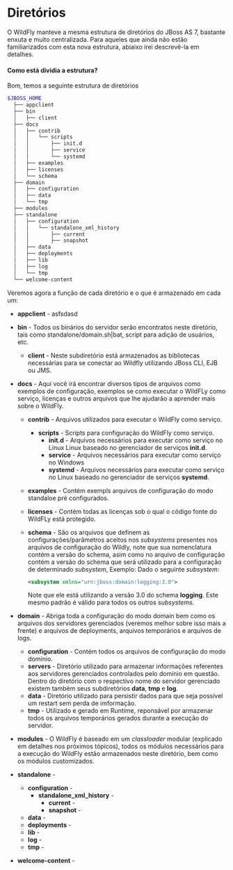 # Diretórios

O WildFly manteve a mesma estrutura de diretórios do JBoss AS 7, bastante enxuta e muito centralizada. Para aqueles que ainda não estão familiarizados com esta nova estrutura, abiaixo irei descrevê-la em detalhes.

#### Como está dividia a estrutura?

Bom, temos a seguinte estrutura de diretórios

```sh
$JBOSS_HOME
  ├── appclient
  ├── bin
  │   ├── client
  ├── docs
  │   ├── contrib
  │   │   └── scripts
  │   │       ├── init.d
  │   │       ├── service
  │   │       └── systemd
  │   ├── examples
  │   ├── licenses
  │   └── schema
  ├── domain
  │   ├── configuration
  │   ├── data
  │   └── tmp
  ├── modules
  ├── standalone
  │   ├── configuration
  │   │   └── standalone_xml_history
  │   │       ├── current
  │   │       ├── snapshot
  │   ├── data
  │   ├── deployments
  │   ├── lib
  │   ├── log
  │   └── tmp
  └── welcome-content
```

Veremos agora a função de cada diretório e o que é armazenado em cada um:

* **appclient** - asfsdasd

* **bin** - Todos os binários do servidor serão encontratos neste diretório, tais como standalone/domain.sh|bat, script para adição de usuários, etc.
  * **client** - Neste subdiretório está armazenados as bibliotecas necessárias para se conectar ao Wildfly utilizando JBoss CLI, EJB ou JMS.

* **docs** - Aqui você irá encontrar diversos tipos de arquivos como exemplos de configuração, exemplos se como executar o WildFLy como serviço, licenças e outros arquivos que lhe ajudarão a aprender mais sobre o WildFly.
  * **contrib** - Arquivos utilizados para executar o WildFly como serviço.
    * **scripts** - Scripts para configuração do WildFly como serviço.
      * **init.d** - Arquivos necessários para executar como serviço no Linux Linux baseado no gerenciador de serviços **init.d**.
      * **service** - Arquivos necessários para executar como serviço no Windows
      * **systemd** - Arquivos necessários para executar como serviço no Linux baseado no gerenciador de serviços **systemd**.
  * **examples** - Contém exempls arquivos de configuração do modo standaloe pré configurados.
  * **licenses** - Contém todas as licenças sob o qual o código fonte do WildFLy está protegido.
  * **schema** - São os arquivos que definem as configurações/parâmetros aceitos nos *subsystems* presentes nos arquivos de configuração do Wildly, note que sua nomenclatura contém a versão do schema, asim como no arquivo de configuração contém a versão do schema que será utilizado para a configuração de determinado *subsystem*, Exemplo: Dado o seguinte *subsystem*: 
   
    ```xml
    <subsystem xmlns="urn:jboss:domain:logging:3.0">
    ```
    Note que ele está utilizando a versão 3.0 do schema **logging**. Este mesmo padrão é válido para todos os outros *subsystems*.
   
    
* **domain** - Abriga toda a configuração do modo domain bem como os arquivos dos servidores gerenciados (veremos melhor sobre isso mais a frente) e arquivos de deployments, arquivos temporários e arquivos de logs.
  * **configuration** - Contém todos os arquivos de configuração do modo domínio.
  * **servers** - Diretório utilizado para armazenar informações referentes aos servidores gerenciados controlados pelo domínio em questão. Dentro do diretório com o respectivo nome do servidor gerenciado existem também seus subdiretórios **data**, **tmp** e **log**.
  * **data** - Diretório utilizado para persistir dados para que seja possível um restart sem perda de imformação.
  * **tmp** - Utilizado e gerado em Runtime, reponsável por armazenar todos os arquivos temporários gerados durante a execução do servidor.


* **modules** - O WildFly é baseado em um *classloader* modular (explicado em detalhes nos próximos tópicos), todos os módulos necessários para a execução do WildFly estão armazenados neste diretório, bem como os módulos customizados.


* **standalone** - 
  * **configuration** - 
    * **standalone_xml_history** - 
      * **current** - 
      * **snapshot** - 
  * **data** - 
  * **deployments** - 
  * **lib** - 
  * **log** - 
  * **tmp** - 
* **welcome-content** - 

